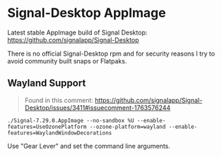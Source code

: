 # Signal-Desktop AppImage

Latest stable AppImage build of Signal Desktop: https://github.com/signalapp/Signal-Desktop

There is no official Signal-Desktop rpm and for security reasons I try to avoid community built snaps or Flatpaks.

## Wayland Support

> Found in this comment: https://github.com/signalapp/Signal-Desktop/issues/3411#issuecomment-1763576244

`./Signal-7.29.0.AppImage --no-sandbox %U --enable-features=UseOzonePlatform --ozone-platform=wayland --enable-features=WaylandWindowDecorations`

Use "Gear Lever" and set the command line arguments.
